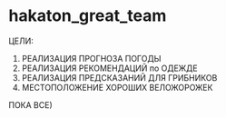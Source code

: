 # hakaton_great_team
ЦЕЛИ:
1. РЕАЛИЗАЦИЯ ПРОГНОЗА ПОГОДЫ
2. РЕАЛИЗАЦИЯ РЕКОМЕНДАЦИЙ по ОДЕЖДЕ
3. РЕАЛИЗАЦИЯ ПРЕДСКАЗАНИЙ ДЛЯ ГРИБНИКОВ
4. МЕСТОПОЛОЖЕНИЕ ХОРОШИХ ВЕЛОЖОРОЖЕК

ПОКА ВСЕ)




